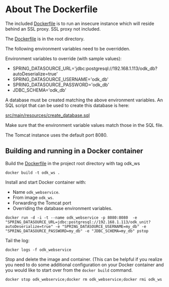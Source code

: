 # About The Dockerfile

The included [Dockerfile](Dockerfile) is to run an insecure instance which will reside behind an SSL proxy.  SSL proxy not included.

The [Dockerfile](Dockerfile) is in the root directory.

The following environment variables need to be overridden.

Environment variables to override (with sample values):
+ SPRING\_DATASOURCE\_URL='jdbc:postgresql://192.168.1.113/odk_db?autoDeserialize=true'
+ SPRING\_DATASOURCE\_USERNAME='odk_db'
+ SPRING\_DATASOURCE\_PASSWORD='odk_db'
+ JDBC\_SCHEMA='odk_db'

A database must be created matching the above environment variables.  An SQL script that can be used to create this database is here:

[src/main/resources/create_database.sql](src/main/resources/create_database.sql)

Make sure that the environment variable values match those in the SQL file.

The Tomcat instance uses the default port 8080.

## Building and running in a Docker container

Build the [Dockerfile](Dockerfile) in the project root directory with tag odk_ws
```shell
docker build -t odk_ws .
```
Install and start Docker container with:
+ Name ```odk_webservice```.
+ From image ```odk_ws```.
+ Forwarding the Tomcat port
+ Overriding the database environment variables.

```shell
docker run -d -i -t --name odk_webservice -p 8080:8080  -e "SPRING_DATASOURCE_URL=jdbc:postgresql://192.168.1.113/odk_unit?autoDeserialize=true" -e "SPRING_DATASOURCE_USERNAME=my_db" -e "SPRING_DATASOURCE_PASSWORD=my_db" -e "JDBC_SCHEMA=my_db" pstop
```
Tail the log:
```shell
docker logs -f odk_webservice
```
Stop and delete the image and container. (This can be helpful if you realize you need to do some additional configuration on your Docker container and you would like to start over from the `docker build` command.
```shell
docker stop odk_webservice;docker rm odk_webservice;docker rmi odk_ws
```

